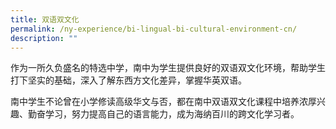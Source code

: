```yaml
---
title: 双语双文化
permalink: /ny-experience/bi-lingual-bi-cultural-environment-cn/
description: ""
---
```

作为一所久负盛名的特选中学，南中为学生提供良好的双语双文化环境，帮助学生打下坚实的基础，深入了解东西方文化差异，掌握华英双语。

南中学生不论曾在小学修读高级华文与否，都在南中双语双文化课程中培养浓厚兴趣、勤奋学习，努力提高自己的语言能力，成为海纳百川的跨文化学习者。